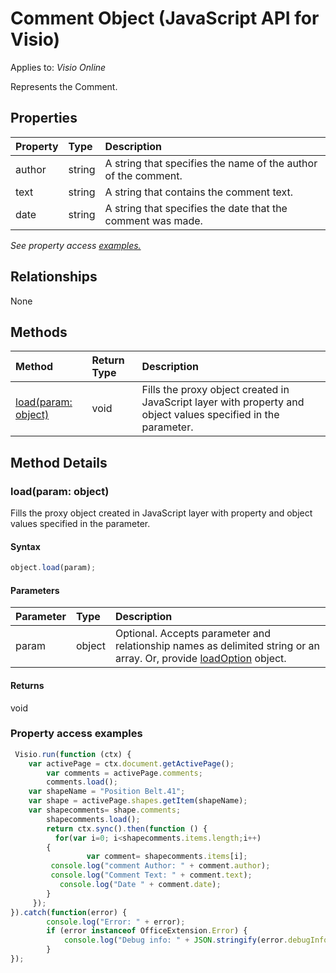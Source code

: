 # Comment Object (JavaScript API for Visio)

Applies to: _Visio Online_

Represents the Comment.

## Properties

| Property	   | Type	|Description
|:---------------|:--------|:----------|
|author|string|A string that specifies the name of the author of the comment.|
|text|string|A string that contains the comment text.|
|date|string|A string that specifies the date that the comment was made.|

_See property access [examples.](#property-access-examples)_

## Relationships
None


## Methods

| Method		   | Return Type	|Description|
|:---------------|:--------|:----------|
|[load(param: object)](#loadparam-object)|void|Fills the proxy object created in JavaScript layer with property and object values specified in the parameter.|

## Method Details


### load(param: object)
Fills the proxy object created in JavaScript layer with property and object values specified in the parameter.

#### Syntax
```js
object.load(param);
```

#### Parameters
| Parameter	   | Type	|Description|
|:---------------|:--------|:----------|
|param|object|Optional. Accepts parameter and relationship names as delimited string or an array. Or, provide [loadOption](loadoption.md) object.|

#### Returns
void
### Property access examples
```js
 Visio.run(function (ctx) { 
	var activePage = ctx.document.getActivePage();
        var comments = activePage.comments;
        comments.load();
	var shapeName = "Position Belt.41";
	var shape = activePage.shapes.getItem(shapeName);
	var shapecomments= shape.comments;
        shapecomments.load();
        return ctx.sync().then(function () {
       	  for(var i=0; i<shapecomments.items.length;i++)
		{
       	    	 var comment= shapecomments.items[i];
	   	 console.log("comment Author: " + comment.author);
	   	 console.log("Comment Text: " + comment.text);
	 	   console.log("Date " + comment.date);
		}
	 });
}).catch(function(error) {
		console.log("Error: " + error);
		if (error instanceof OfficeExtension.Error) {
			console.log("Debug info: " + JSON.stringify(error.debugInfo));
		}
});
```

